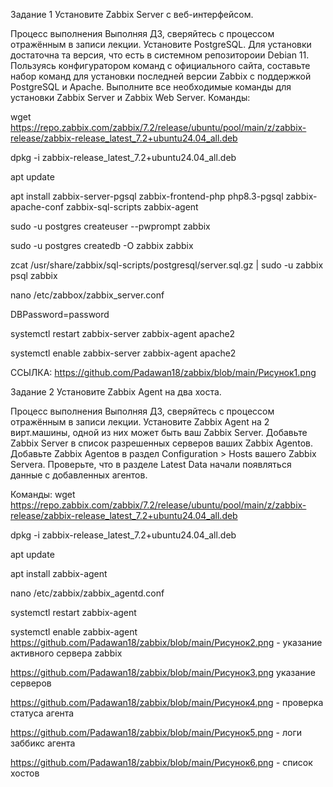Задание 1
Установите Zabbix Server с веб-интерфейсом.

Процесс выполнения
Выполняя ДЗ, сверяйтесь с процессом отражённым в записи лекции.
Установите PostgreSQL. Для установки достаточна та версия, что есть в системном репозитороии Debian 11.
Пользуясь конфигуратором команд с официального сайта, составьте набор команд для установки последней версии Zabbix с поддержкой PostgreSQL и Apache.
Выполните все необходимые команды для установки Zabbix Server и Zabbix Web Server.
Команды:

wget https://repo.zabbix.com/zabbix/7.2/release/ubuntu/pool/main/z/zabbix-release/zabbix-release_latest_7.2+ubuntu24.04_all.deb

dpkg -i zabbix-release_latest_7.2+ubuntu24.04_all.deb

apt update

apt install zabbix-server-pgsql zabbix-frontend-php php8.3-pgsql zabbix-apache-conf zabbix-sql-scripts zabbix-agent

sudo -u postgres createuser --pwprompt zabbix

sudo -u postgres createdb -O zabbix zabbix

zcat /usr/share/zabbix/sql-scripts/postgresql/server.sql.gz | sudo -u zabbix psql zabbix

nano /etc/zabbox/zabbix_server.conf

DBPassword=password

 systemctl restart zabbix-server zabbix-agent apache2
 
 systemctl enable zabbix-server zabbix-agent apache2

ССЫЛКА: https://github.com/Padawan18/zabbix/blob/main/Рисунок1.png

Задание 2
Установите Zabbix Agent на два хоста.

Процесс выполнения
Выполняя ДЗ, сверяйтесь с процессом отражённым в записи лекции.
Установите Zabbix Agent на 2 вирт.машины, одной из них может быть ваш Zabbix Server.
Добавьте Zabbix Server в список разрешенных серверов ваших Zabbix Agentов.
Добавьте Zabbix Agentов в раздел Configuration > Hosts вашего Zabbix Servera.
Проверьте, что в разделе Latest Data начали появляться данные с добавленных агентов.

Команды:
wget https://repo.zabbix.com/zabbix/7.2/release/ubuntu/pool/main/z/zabbix-release/zabbix-release_latest_7.2+ubuntu24.04_all.deb

 dpkg -i zabbix-release_latest_7.2+ubuntu24.04_all.deb
 
 apt update
 
 apt install zabbix-agent
 
nano /etc/zabbix/zabbix_agentd.conf

 systemctl restart zabbix-agent
 
 systemctl enable zabbix-agent
https://github.com/Padawan18/zabbix/blob/main/Рисунок2.png - указание активного сервера zabbix

  https://github.com/Padawan18/zabbix/blob/main/Рисунок3.png  указание серверов
 
  https://github.com/Padawan18/zabbix/blob/main/Рисунок4.png - проверка статуса агента
  
  https://github.com/Padawan18/zabbix/blob/main/Рисунок5.png - логи заббикс агента
  
  https://github.com/Padawan18/zabbix/blob/main/Рисунок6.png - список хостов
 



 


